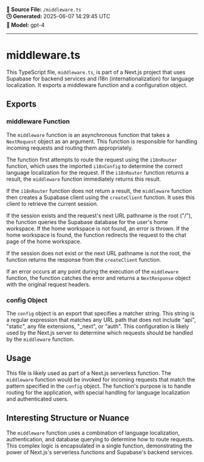 **📄 Source File:** `/middleware.ts`  
**🕒 Generated:** 2025-06-07 14:29:45 UTC  
**🤖 Model:** gpt-4

---

# middleware.ts

This TypeScript file, `middleware.ts`, is part of a Next.js project that uses Supabase for backend services and i18n (internationalization) for language localization. It exports a middleware function and a configuration object.

## Exports

### middleware Function

The `middleware` function is an asynchronous function that takes a `NextRequest` object as an argument. This function is responsible for handling incoming requests and routing them appropriately.

The function first attempts to route the request using the `i18nRouter` function, which uses the imported `i18nConfig` to determine the correct language localization for the request. If the `i18nRouter` function returns a result, the `middleware` function immediately returns this result.

If the `i18nRouter` function does not return a result, the `middleware` function then creates a Supabase client using the `createClient` function. It uses this client to retrieve the current session.

If the session exists and the request's next URL pathname is the root ("/"), the function queries the Supabase database for the user's home workspace. If the home workspace is not found, an error is thrown. If the home workspace is found, the function redirects the request to the chat page of the home workspace.

If the session does not exist or the next URL pathname is not the root, the function returns the response from the `createClient` function.

If an error occurs at any point during the execution of the `middleware` function, the function catches the error and returns a `NextResponse` object with the original request headers.

### config Object

The `config` object is an export that specifies a matcher string. This string is a regular expression that matches any URL path that does not include "api", "static", any file extensions, "_next", or "auth". This configuration is likely used by the Next.js server to determine which requests should be handled by the `middleware` function.

## Usage

This file is likely used as part of a Next.js serverless function. The `middleware` function would be invoked for incoming requests that match the pattern specified in the `config` object. The function's purpose is to handle routing for the application, with special handling for language localization and authenticated users.

## Interesting Structure or Nuance

The `middleware` function uses a combination of language localization, authentication, and database querying to determine how to route requests. This complex logic is encapsulated in a single function, demonstrating the power of Next.js's serverless functions and Supabase's backend services.